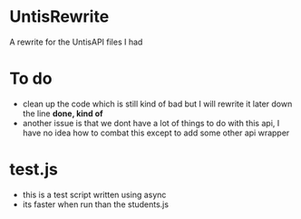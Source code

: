 # UntisRewrite
A rewrite for the UntisAPI files I had

# To do
* clean up the code which is still kind of bad but I will rewrite it later down the line **done, kind of**
* another issue is that we dont have a lot of things to do with this api, I have no idea how to combat this except to add some other api wrapper

# test.js
* this is a test script written using async
* its faster when run than the students.js